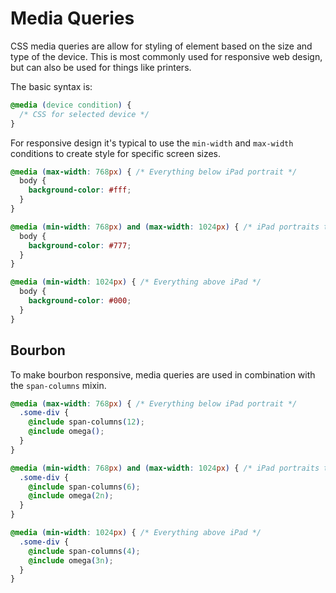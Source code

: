 # Media Queries
CSS media queries are allow for styling of element based on the size and type of the device. This is most commonly used for responsive web design, but can also be used for things like printers.

The basic syntax is:

```css
@media (device condition) {
  /* CSS for selected device */
}
```

For responsive design it's typical to use the `min-width` and `max-width` conditions to create style for specific screen sizes.

```css
@media (max-width: 768px) { /* Everything below iPad portrait */
  body {
    background-color: #fff;
  }
}

@media (min-width: 768px) and (max-width: 1024px) { /* iPad portraits to landscape */
  body {
    background-color: #777;
  }
}

@media (min-width: 1024px) { /* Everything above iPad */
  body {
    background-color: #000;
  }
}
```

Bourbon
--------

To make bourbon responsive, media queries are used in combination with the `span-columns` mixin.

```css
@media (max-width: 768px) { /* Everything below iPad portrait */
  .some-div {
    @include span-columns(12);
    @include omega();
  }
}

@media (min-width: 768px) and (max-width: 1024px) { /* iPad portraits to landscape */
  .some-div {
    @include span-columns(6);
    @include omega(2n);
  }
}

@media (min-width: 1024px) { /* Everything above iPad */
  .some-div {
    @include span-columns(4);
    @include omega(3n);
  }
}

```

